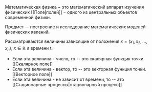 Математическая физика − это математический аппарат изучения физических [[Поле|полей]] − одного из центральных объектов современной физики. 

Предмет -- построение и исследование математических моделей физических явлений.

Рассматриваются величины зависящие от положения $x = (x_1,x_2,...,x_n),\ x\in \mathbb{R}$ и времени t.

- Если эта величина - число, то -- это скалярная функция точки. [[Скалярное поле]]
- Если эта величина - вектор, то -- это векторная функция точки. [[Векторное поле]]
- Если эта величина - не зависит от времени, то -- это [[Стационарные процессы|стационарный процесс]]